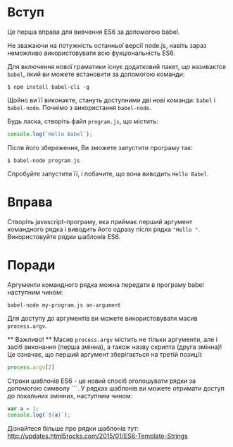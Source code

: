 
# Вступ
Це перша вправа для вивчення ES6 за допомогою babel.

Не зважаючи на  потужність останньої версії node.js, навіть зараз неможливо використовувати всю фукціональність ES6.

Для включення нової граматики існує додатковий пакет, що називаєтся `babel`, який ви можете встановити  за допомогою команди:

```shell
$ npm install babel-cli -g
```

Щойно ви її виконаєте, стануть доступними дві нові команди: `babel` і `babel-node`.
Почнімо з використання `babel-node`.

Будь ласка, створіть файл `program.js`, що містить:

```javascript
console.log(`Hello Babel`);
```

Після його збереження, Ви зможете запустити програму так:

```shell
$ babel-node program.js
```

Спробуйте запустити її, і побачите, що вона виводить `Hello Babel`.

# Вправа
Створіть javascript-програму, яка приймає перший аргумент командного рядка 
і виводить його одразу після рядка `"Hello "`.  Використовуйте рядки шаблонів ES6.

# Поради
Аргументи командного рядка можна передати в програму babel наступним чином:

```
babel-node my-program.js an-argument
```

Для доступу до аргументів ви можете використовувати масив `process.argv`.

** Важливо! ** Масив `process.argv` містить не тільки аргументи, але і засіб виконання (перша змінна), а також назву скрипта (друга змінна)!
Це означає, що перший аргумент зберігається на третій позиції:

```javascript
process.argv[2]
```

Строки шаблонів ES6 - це новий спосіб оголошувати рядки за допомогою символу `\``. У рядках шаблонів ви можете отримати доступ до локальних змінних, наступним чином:

```javascript
var a = 1;
console.log(`${a}`);
```

Дізнайтеся більше про рядки шаблонів тут:  http://updates.html5rocks.com/2015/01/ES6-Template-Strings

